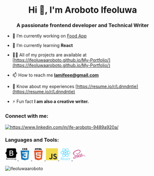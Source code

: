 <h1 align="center">Hi 👋, I'm Aroboto Ifeoluwa</h1>
<h3 align="center">A passionate frontend developer and Technical Writer</h3>

- 🔭 I’m currently working on [Food App](https://myfood-cart.netlify.app/)

- 🌱 I’m currently learning **React**

- 👨‍💻 All of my projects are available at [https://ifeoluwaaroboto.github.io/My-Portfolio/](https://ifeoluwaaroboto.github.io/My-Portfolio/)

- 📫 How to reach me **Iamifeee@gmail.com**

- 📄 Know about my experiences [https://resume.io/r/Ldnndntie](https://resume.io/r/Ldnndntie)

- ⚡ Fun fact **I am also a creative writer.**

<h3 align="left">Connect with me:</h3>
<p align="left">
<a href="https://linkedin.com/in/https://www.linkedin.com/in/ife-aroboto-9489a920a/" target="blank"><img align="center" src="https://raw.githubusercontent.com/rahuldkjain/github-profile-readme-generator/master/src/images/icons/Social/linked-in-alt.svg" alt="https://www.linkedin.com/in/ife-aroboto-9489a920a/" height="30" width="40" /></a>
</p>

<h3 align="left">Languages and Tools:</h3>
<p align="left"> <a href="https://getbootstrap.com" target="_blank" rel="noreferrer"> <img src="https://raw.githubusercontent.com/devicons/devicon/master/icons/bootstrap/bootstrap-plain-wordmark.svg" alt="bootstrap" width="40" height="40"/> </a> <a href="https://www.w3schools.com/css/" target="_blank" rel="noreferrer"> <img src="https://raw.githubusercontent.com/devicons/devicon/master/icons/css3/css3-original-wordmark.svg" alt="css3" width="40" height="40"/> </a> <a href="https://www.w3.org/html/" target="_blank" rel="noreferrer"> <img src="https://raw.githubusercontent.com/devicons/devicon/master/icons/html5/html5-original-wordmark.svg" alt="html5" width="40" height="40"/> </a> <a href="https://developer.mozilla.org/en-US/docs/Web/JavaScript" target="_blank" rel="noreferrer"> <img src="https://raw.githubusercontent.com/devicons/devicon/master/icons/javascript/javascript-original.svg" alt="javascript" width="40" height="40"/> </a> <a href="https://reactjs.org/" target="_blank" rel="noreferrer"> <img src="https://raw.githubusercontent.com/devicons/devicon/master/icons/react/react-original-wordmark.svg" alt="react" width="40" height="40"/> </a> <a href="https://sass-lang.com" target="_blank" rel="noreferrer"> <img src="https://raw.githubusercontent.com/devicons/devicon/master/icons/sass/sass-original.svg" alt="sass" width="40" height="40"/> </a> </p>

<p><img align="center" src="https://github-readme-streak-stats.herokuapp.com/?user=ifeoluwaaroboto&" alt="ifeoluwaaroboto" /></p>


